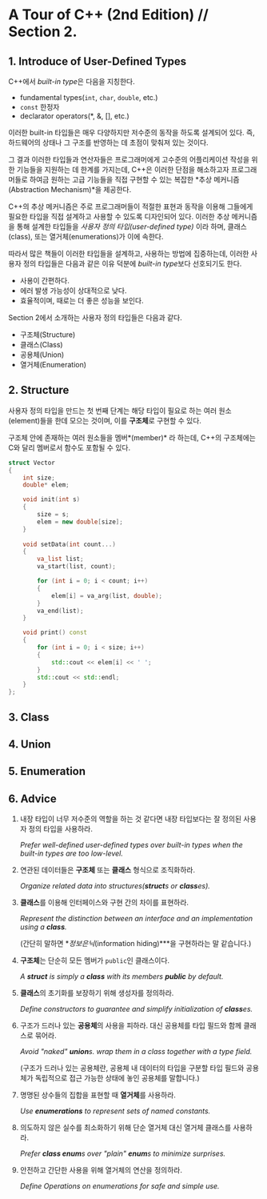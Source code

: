 # A Tour of C++ (2nd Edition) // Section 2.

## 1. Introduce of User-Defined Types

C++에서 *built-in type*은 다음을 지칭한다.

*   fundamental types(`int`, `char`, `double`, etc.)
*   `const` 한정자
*   declarator operators(*, &, [], etc.)

이러한 built-in 타입들은 매우 다양하지만 저수준의 동작을 하도록 설계되어 있다. 즉, 하드웨어의 상태나 그 구조를 반영하는 데 초점이 맞춰져 있는 것이다.

그 결과 이러한 타입들과 연산자들은 프로그래머에게 고수준의 어플리케이션 작성을 위한 기능들을 지원하는 데 한계를 가지는데, C++은 이러한 단점을 해소하고자 프로그래머들로 하여금 원하는 고급 기능들을 직접 구현할 수 있는 복잡한 *추상 메커니즘(Abstraction Mechanism)*을 제공한다.

C++의 추상 메커니즘은  주로 프로그래머들이 적절한 표현과 동작을 이용해 그들에게 필요한 타입을 직접 설계하고 사용할 수 있도록 디자인되어 있다. 이러한 추상 메커니즘을 통해 설계한 타입들을 *사용자 정의 타입(user-defined type)* 이라 하며, 클래스(class), 또는 열거체(enumerations)가 이에 속한다.

따라서 많은 책들이 이러한 타입들을 설계하고, 사용하는 방법에 집중하는데, 이러한 사용자 정의 타입들은 다음과 같은 이유 덕분에 *built-in type*보다 선호되기도 한다.

*   사용이 간편하다.
*   에러 발생 가능성이 상대적으로 낮다.
*   효율적이며, 때로는 더 좋은 성능을 보인다.

Section 2에서 소개하는 사용자 정의 타입들은 다음과 같다.

*   구조체(Structure)
*   클래스(Class)
*   공용체(Union)
*   열거체(Enumeration)

## 2. Structure

사용자 정의 타입을 만드는 첫 번째 단계는 해당 타입이 필요로 하는 여러 원소(element)들을 한데 모으는 것이며, 이를 **구조체**로 구현할 수 있다.

구조체 안에 존재하는 여러 원소들을 멤버*(member)* 라 하는데, C++의 구조체에는 C와 달리 멤버로서 함수도 포함될 수 있다.

```c++
struct Vector
{
	int size;
	double* elem;

	void init(int s)
	{
		size = s;
		elem = new double[size];
	}
	
	void setData(int count...)
	{
		va_list list;
		va_start(list, count);

		for (int i = 0; i < count; i++)
		{
			elem[i] = va_arg(list, double);
		}
		va_end(list);
	}

	void print() const
	{
		for (int i = 0; i < size; i++)
		{
			std::cout << elem[i] << ' ';
		}
		std::cout << std::endl;
	}
};
```

## 3. Class





## 4. Union





## 5. Enumeration





## 6. Advice

1.  내장 타입이 너무 저수준의 역할을 하는 것 같다면 내장 타입보다는 잘 정의된 사용자 정의 타입을 사용하라.

    *Prefer well-defined user-defined types over built-in types when the built-in types are too low-level.*

2.  연관된 데이터들은 **구조체** 또는 **클래스** 형식으로 조직화하라.

    *Organize related data into structures(**struct**s or **class**es).*

3.  **클래스**를 이용해 인터페이스와 구현 간의 차이를 표현하라.

    *Represent the distinction between an interface and an implementation using a **class**.*

    (간단히 말하면 **정보은닉*(information hiding)***을 구현하라는 말 같습니다.)

4.  **구조체**는 단순히 모든 멤버가 `public`인 클래스이다.

    *A **struct** is simply a **class** with its members **public** by default.*

5.  **클래스**의 초기화를 보장하기 위해 생성자를 정의하라.

    *Define constructors to guarantee and simplify initialization of **class**es.*

6.  구조가 드러나 있는 **공용체**의 사용을 피하라. 대신 공용체를 타입 필드와 함께 클래스로 묶어라.

    *Avoid "naked" **union**s. wrap them in a class together with a type field.*

    (구조가 드러나 있는 공용체란, 공용체 내 데이터의 타입을 구분할 타입 필드와 공용체가 독립적으로 접근 가능한 상태에 놓인 공용체를 말합니다.)

7.  명명된 상수들의 집합을 표현할 때 **열거체**를 사용하라.

    *Use **enumerations** to represent sets of named constants.*

8.  의도하지 않은 실수를 최소화하기 위해 단순 열거체 대신 열거체 클래스를 사용하라.

    *Prefer **class enum**s over "plain" **enum**s to minimize surprises.*

9.  안전하고 간단한 사용을 위해 열거체의 연산을 정의하라.

    *Define Operations on enumerations for safe and simple use.*

